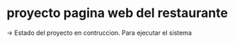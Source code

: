 <h1> proyecto pagina web del restaurante </h1>
-> Estado del proyecto en contruccion.
Para ejecutar el sistema
